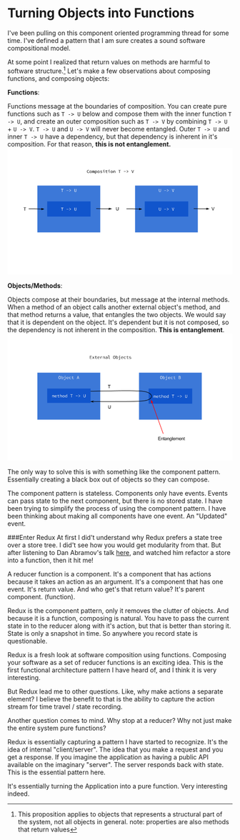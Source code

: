 # Turning Objects into Functions

I've been pulling on this component oriented programming thread for some time. I've defined a pattern that I am sure creates a sound software compositional model.

At some point I realized that return values on methods are harmful to software structure.[^n] Let's make a few observations about composing functions, and composing objects: 

**Functions**:  

Functions message at the boundaries of composition. You can create pure functions such as `T -> U` below and compose them with the inner function `T -> U`, and create an outer composition such as `T -> V` by combining `T -> U` + `U -> V`. `T -> U` and `U -> V` will never become entangled. Outer `T -> U` and inner `T -> U` have a dependency, but that dependency is inherent in it's composition. For that reason, **this is not entanglement.**
![](../resources/images/Composition.png)

**Objects/Methods**:

Objects compose at their boundaries, but message at the internal methods. When a method of an object calls another external object's method, and that method returns a value, that entangles the two objects. We would say that it is dependent on the object. It's dependent but it is not composed, so the dependency is not inherent in the composition. **This is entanglement**.
![](../resources/images/Composition-1.png)


The only way to solve this is with something like the component pattern. Essentially creating a black box out of objects so they can compose.

The component pattern is stateless. Components only have events. Events can pass state to the next component, but there is no stored state. I have been trying to simplify the process of using the component pattern. I have been thinking about making all components have one event. An "Updated" event.

###Enter Redux
At first I did't understand why Redux prefers a state tree over a store tree. I did't see how you would get modularity from that.  But after listening to Dan Abramov's talk [here](https://t.co/oSpw0cjSBf), and watched him refactor a store into a function, then it hit me!

A reducer function is a component. It's a component that has actions because it takes an action as an argument. It's a component that has one event. It's return value. And who get's that return value? It's parent component. (function).

Redux is the component pattern, only it removes the clutter of objects. And because it is a function, composing is natural. You have to pass the current state in to the reducer along with it's action, but that is better than storing it. State is only a snapshot in time. So anywhere you record state is questionable.

Redux is a fresh look at software composition using functions. Composing your software as a set of reducer functions is an exciting idea. This is the first functional architecture pattern I have heard of, and I think it is very interesting.

But Redux lead me to other questions. Like, why make actions a separate element? I believe the benefit to that is the ability to capture the action stream for time travel / state recording.

Another question comes to mind. Why stop at a reducer? Why not just make the entire system pure functions?

Redux is essentially capturing a pattern I have started to recognize. It's the idea of internal "client/server". The idea that you make a request and you get a response. If you imagine the application as having a public API available on the imaginary "server".  The server responds back with state. This is the essential pattern here.

It's essentially turning the Application into a pure function. Very interesting indeed.


[^n]: This proposition applies to objects that represents a structural part of the system, not all objects in general. note: properties are also methods that return values


